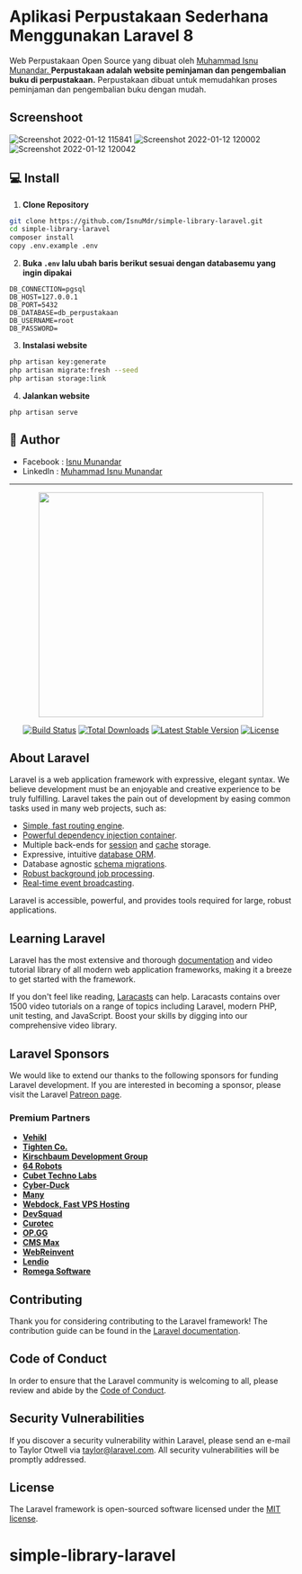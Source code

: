 # Aplikasi Perpustakaan Sederhana Menggunakan Laravel 8

Web Perpustakaan Open Source yang dibuat oleh <a href="https://github.com/IsnuMdr"> Muhammad Isnu Munandar. </a> **Perpustakaan adalah website peminjaman dan pengembalian buku di perpustakaan.** Perpustakaan dibuat untuk memudahkan proses peminjaman dan pengembalian buku dengan mudah.

## Screenshoot
![Screenshot 2022-01-12 115841](https://user-images.githubusercontent.com/20652209/149066586-94492417-a70d-41c6-a9ff-5c6e2db1192c.jpg)
![Screenshot 2022-01-12 120002](https://user-images.githubusercontent.com/20652209/149066769-db213087-91a0-4974-925c-57a56bb14bf2.jpg)
![Screenshot 2022-01-12 120042](https://user-images.githubusercontent.com/20652209/149066733-299c9bcd-c7a6-4037-84f7-f19c7679684b.jpg)


## 💻 Install

1. **Clone Repository**
```bash
git clone https://github.com/IsnuMdr/simple-library-laravel.git
cd simple-library-laravel
composer install
copy .env.example .env
```

2. **Buka ```.env``` lalu ubah baris berikut sesuai dengan databasemu yang ingin dipakai**
```
DB_CONNECTION=pgsql
DB_HOST=127.0.0.1
DB_PORT=5432
DB_DATABASE=db_perpustakaan
DB_USERNAME=root
DB_PASSWORD=
```

3. **Instalasi website**
```bash
php artisan key:generate
php artisan migrate:fresh --seed
php artisan storage:link
```

4. **Jalankan website**
```command
php artisan serve
```

## 🧑 Author

- Facebook : <a href="https://www.facebook.com/isnu.mdr/"> Isnu Munandar</a>
- LinkedIn : <a href="https://id.linkedin.com/in/muhammad-isnu-munandar-b256961b3"> Muhammad Isnu Munandar</a>

<hr>

<p align="center"><a href="https://laravel.com" target="_blank"><img src="https://raw.githubusercontent.com/laravel/art/master/logo-lockup/5%20SVG/2%20CMYK/1%20Full%20Color/laravel-logolockup-cmyk-red.svg" width="400"></a></p>

<p align="center">
<a href="https://travis-ci.org/laravel/framework"><img src="https://travis-ci.org/laravel/framework.svg" alt="Build Status"></a>
<a href="https://packagist.org/packages/laravel/framework"><img src="https://img.shields.io/packagist/dt/laravel/framework" alt="Total Downloads"></a>
<a href="https://packagist.org/packages/laravel/framework"><img src="https://img.shields.io/packagist/v/laravel/framework" alt="Latest Stable Version"></a>
<a href="https://packagist.org/packages/laravel/framework"><img src="https://img.shields.io/packagist/l/laravel/framework" alt="License"></a>
</p>

## About Laravel

Laravel is a web application framework with expressive, elegant syntax. We believe development must be an enjoyable and creative experience to be truly fulfilling. Laravel takes the pain out of development by easing common tasks used in many web projects, such as:

- [Simple, fast routing engine](https://laravel.com/docs/routing).
- [Powerful dependency injection container](https://laravel.com/docs/container).
- Multiple back-ends for [session](https://laravel.com/docs/session) and [cache](https://laravel.com/docs/cache) storage.
- Expressive, intuitive [database ORM](https://laravel.com/docs/eloquent).
- Database agnostic [schema migrations](https://laravel.com/docs/migrations).
- [Robust background job processing](https://laravel.com/docs/queues).
- [Real-time event broadcasting](https://laravel.com/docs/broadcasting).

Laravel is accessible, powerful, and provides tools required for large, robust applications.

## Learning Laravel

Laravel has the most extensive and thorough [documentation](https://laravel.com/docs) and video tutorial library of all modern web application frameworks, making it a breeze to get started with the framework.

If you don't feel like reading, [Laracasts](https://laracasts.com) can help. Laracasts contains over 1500 video tutorials on a range of topics including Laravel, modern PHP, unit testing, and JavaScript. Boost your skills by digging into our comprehensive video library.

## Laravel Sponsors

We would like to extend our thanks to the following sponsors for funding Laravel development. If you are interested in becoming a sponsor, please visit the Laravel [Patreon page](https://patreon.com/taylorotwell).

### Premium Partners

- **[Vehikl](https://vehikl.com/)**
- **[Tighten Co.](https://tighten.co)**
- **[Kirschbaum Development Group](https://kirschbaumdevelopment.com)**
- **[64 Robots](https://64robots.com)**
- **[Cubet Techno Labs](https://cubettech.com)**
- **[Cyber-Duck](https://cyber-duck.co.uk)**
- **[Many](https://www.many.co.uk)**
- **[Webdock, Fast VPS Hosting](https://www.webdock.io/en)**
- **[DevSquad](https://devsquad.com)**
- **[Curotec](https://www.curotec.com/services/technologies/laravel/)**
- **[OP.GG](https://op.gg)**
- **[CMS Max](https://www.cmsmax.com/)**
- **[WebReinvent](https://webreinvent.com/?utm_source=laravel&utm_medium=github&utm_campaign=patreon-sponsors)**
- **[Lendio](https://lendio.com)**
- **[Romega Software](https://romegasoftware.com)**

## Contributing

Thank you for considering contributing to the Laravel framework! The contribution guide can be found in the [Laravel documentation](https://laravel.com/docs/contributions).

## Code of Conduct

In order to ensure that the Laravel community is welcoming to all, please review and abide by the [Code of Conduct](https://laravel.com/docs/contributions#code-of-conduct).

## Security Vulnerabilities

If you discover a security vulnerability within Laravel, please send an e-mail to Taylor Otwell via [taylor@laravel.com](mailto:taylor@laravel.com). All security vulnerabilities will be promptly addressed.

## License

The Laravel framework is open-sourced software licensed under the [MIT license](https://opensource.org/licenses/MIT).
# simple-library-laravel
